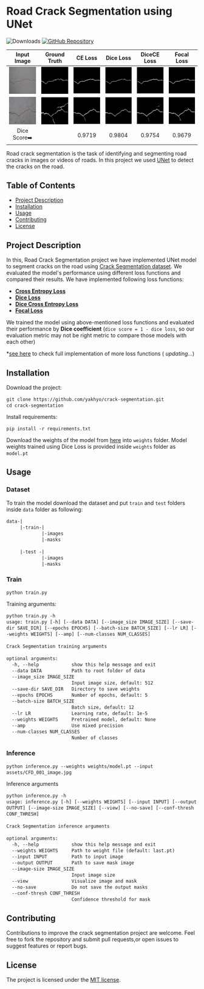 # Road Crack Segmentation using UNet
![Downloads](https://img.shields.io/github/downloads/yakhyo/crack-segmentation/total)  [![GitHub Repository](https://img.shields.io/badge/GitHub-Repository-blue?logo=github)](https://github.com/yakhyo/crack-segmentation)

<table>
  <thead>
    <tr align="center">
      <th>Input Image</th>
      <th>Ground Truth</th>
      <th>CE Loss</th>
      <th>Dice Loss</th>
      <th>DiceCE Loss</th>
      <th>Focal Loss</th>
    </tr>
  </thead>
  <tbody>
    <tr align="center">
      <td><img src="./assets/CFD_001_image.jpg"></td>
      <td><img src="./assets/CFD_001_gt.jpg"></td>
      <td><img src="./assets/CFD_001_CE_infer.jpg" ></td>
      <td><img src="./assets/CFD_001_Dice_infer.jpg"></td>
      <td><img src="./assets/CFD_001_DiceCE_infer.jpg"></td>
      <td><img src="./assets/CFD_001_Focal_infer.jpg"></td>
    </tr>
    <tr align="center">
     <td><img src="./assets/CFD_019_image.jpg"></td>
      <td><img src="./assets/CFD_019_gt.jpg"></td>
      <td><img src="./assets/CFD_019_CE_infer.jpg"></td>
      <td><img src="./assets/CFD_019_Dice_infer.jpg"></td>
      <td><img src="./assets/CFD_019_DiceCE_infer.jpg"></td>
      <td><img src="./assets/CFD_019_Focal_infer.jpg"></td>
    </tr>
    <tr align="center">
      <td>Dice Score➡️</td>
      <td></td>
      <td>0.9719</td>
      <td>0.9804</td>
      <td>0.9754</td>
      <td>0.9679</td>
    </tr>
  </tbody>
</table>


Road crack segmentation is the task of identifying and segmenting road cracks in images or videos of roads. In this
project we used [UNet](https://arxiv.org/abs/1505.04597v1) to detect the cracks on the road.

## Table of Contents

* [Project Description](#project-description)
* [Installation](#installation)
* [Usage](#usage)
* [Contributing](#contributing)
* [License](#license)

## Project Description

In this, Road Crack Segmentation project we have implemented UNet model to segment cracks on the road
using [Crack Segmentation dataset](https://www.kaggle.com/datasets/lakshaymiddha/crack-segmentation-dataset). We
evaluated the model's performance using different loss functions and compared their results. We have implemented
following loss functions:

- [**Cross Entropy Loss**](./crackseg/utils/losses.py)
- [**Dice Loss**]((./crackseg/utils/losses.py))
- [**Dice Cross Entropy Loss**]((./crackseg/utils/losses.py))
- [**Focal Loss**]((./crackseg/utils/losses.py))

We trained the model using above-mentioned loss functions and evaluated their performance by **Dice coefficient** (`dice
score = 1 - dice loss`, so our evaluation metric may not be right metric to compare those models with each other)

*[see here](https://github.com/yakhyo/pytorch-losses) to check full implementation of more loss functions (
_updating..._)

## Installation

Download the project:

```commandline
git clone https://github.com/yakhyo/crack-segmentation.git
cd crack-segmentation
```

Install requirements:

```commandline
pip install -r requirements.txt
```

Download the weights of the model from [here](https://github.com/yakhyo/crackseg/releases/tag/v0.0.1) into `weights`
folder. Model weights trained using Dice Loss is provided inside `weights` folder as `model.pt`

## Usage

### Dataset

To train the model download the dataset and put `train` and `test` folders inside `data` folder as following:

```
data-|
     |-train-|
             |-images
             |-masks
                
     |-test -|
             |-images
             |-masks
```

### Train

```commandline
python train.py
```

Training arguments:

```
python train.py -h
usage: train.py [-h] [--data DATA] [--image_size IMAGE_SIZE] [--save-dir SAVE_DIR] [--epochs EPOCHS] [--batch-size BATCH_SIZE] [--lr LR] [--weights WEIGHTS] [--amp] [--num-classes NUM_CLASSES]

Crack Segmentation training arguments

optional arguments:
  -h, --help            show this help message and exit
  --data DATA           Path to root folder of data
  --image_size IMAGE_SIZE
                        Input image size, default: 512
  --save-dir SAVE_DIR   Directory to save weights
  --epochs EPOCHS       Number of epochs, default: 5
  --batch-size BATCH_SIZE
                        Batch size, default: 12
  --lr LR               Learning rate, default: 1e-5
  --weights WEIGHTS     Pretrained model, default: None
  --amp                 Use mixed precision
  --num-classes NUM_CLASSES
                        Number of classes

```

### Inference

```commandline
python inference.py --weights weights/model.pt --input assets/CFD_001_image.jpg
```

Inference arguments

```
python inference.py -h
usage: inference.py [-h] [--weights WEIGHTS] [--input INPUT] [--output OUTPUT] [--image-size IMAGE_SIZE] [--view] [--no-save] [--conf-thresh CONF_THRESH]

Crack Segmentation inference arguments

optional arguments:
  -h, --help            show this help message and exit
  --weights WEIGHTS     Path to weight file (default: last.pt)
  --input INPUT         Path to input image
  --output OUTPUT       Path to save mask image
  --image-size IMAGE_SIZE
                        Input image size
  --view                Visualize image and mask
  --no-save             Do not save the output masks
  --conf-thresh CONF_THRESH
                        Confidence threshold for mask

```

## Contributing

Contributions to improve the crack segmentation project are welcome. Feel free to fork the repository and submit pull
requests,or open issues to suggest features or report bugs.

## License

The project is licensed under the [MIT license](LICENSE).
